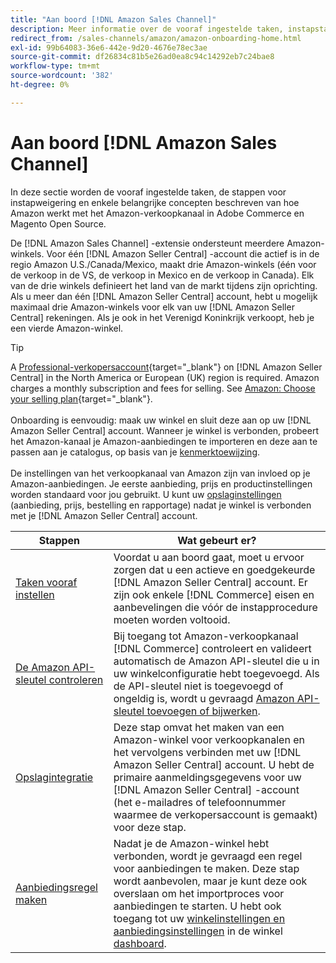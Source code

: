 ```yaml
---
title: "Aan boord [!DNL Amazon Sales Channel]"
description: Meer informatie over de vooraf ingestelde taken, instapstappen en de manier waarop Amazon werkt met Amazon Sales Channel in Adobe Commerce en Magento Open Source.
redirect_from: /sales-channels/amazon/amazon-onboarding-home.html
exl-id: 99b64083-36e6-442e-9d20-4676e78ec3ae
source-git-commit: df26834c81b5e26ad0ea8c94c14292eb7c24bae8
workflow-type: tm+mt
source-wordcount: '382'
ht-degree: 0%

---
```


# Aan boord [!DNL Amazon Sales Channel]

In deze sectie worden de vooraf ingestelde taken, de stappen voor instapweigering en enkele belangrijke concepten beschreven van hoe Amazon werkt met het Amazon-verkoopkanaal in Adobe Commerce en Magento Open Source.

De [!DNL Amazon Sales Channel] -extensie ondersteunt meerdere Amazon-winkels. Voor één [!DNL Amazon Seller Central] -account die actief is in de regio Amazon U.S./Canada/Mexico, maakt drie Amazon-winkels (één voor de verkoop in de VS, de verkoop in Mexico en de verkoop in Canada). Elk van de drie winkels definieert het land van de markt tijdens zijn oprichting. Als u meer dan één [!DNL Amazon Seller Central] account, hebt u mogelijk maximaal drie Amazon-winkels voor elk van uw [!DNL Amazon Seller Central] rekeningen. Als je ook in het Verenigd Koninkrijk verkoopt, heb je een vierde Amazon-winkel.

>[!TIP]
>
>A [Professional-verkopersaccount](https://sell.amazon.com/){target="_blank"} on [!DNL Amazon Seller Central] in the North America or European (UK) region is required. Amazon charges a monthly subscription and fees for selling. See [Amazon: Choose your selling plan](https://sell.amazon.com/pricing.html){target="_blank"}.<br><br>
>Onboarding is eenvoudig: maak uw winkel en sluit deze aan op uw [!DNL Amazon Seller Central] account.
>Wanneer je winkel is verbonden, probeert het Amazon-kanaal je Amazon-aanbiedingen te importeren en deze aan te passen aan je catalogus, op basis van je [kenmerktoewijzing](./attributes-view.md).<br><br>
>De instellingen van het verkoopkanaal van Amazon zijn van invloed op je Amazon-aanbiedingen. Je eerste aanbieding, prijs en productinstellingen worden standaard voor jou gebruikt. U kunt uw [opslaginstellingen](./ob-store-review.md) (aanbieding, prijs, bestelling en rapportage) nadat je winkel is verbonden met je [!DNL Amazon Seller Central] account.

| Stappen | Wat gebeurt er? |
|--- |--- |
| [Taken vooraf instellen](./amazon-pre-setup-tasks.md) | Voordat u aan boord gaat, moet u ervoor zorgen dat u een actieve en goedgekeurde [!DNL Amazon Seller Central] account. Er zijn ook enkele [!DNL Commerce] eisen en aanbevelingen die vóór de instapprocedure moeten worden voltooid. |
| [De Amazon API-sleutel controleren](./amazon-verify-api-key.md) | Bij toegang tot Amazon-verkoopkanaal [!DNL Commerce] controleert en valideert automatisch de Amazon API-sleutel die u in uw winkelconfiguratie hebt toegevoegd. Als de API-sleutel niet is toegevoegd of ongeldig is, wordt u gevraagd [Amazon API-sleutel toevoegen of bijwerken](./amazon-verify-api-key.md). |
| [Opslagintegratie](./store-integration.md) | Deze stap omvat het maken van een Amazon-winkel voor verkoopkanalen en het vervolgens verbinden met uw [!DNL Amazon Seller Central] account. U hebt de primaire aanmeldingsgegevens voor uw [!DNL Amazon Seller Central] -account (het e-mailadres of telefoonnummer waarmee de verkopersaccount is gemaakt) voor deze stap. |
| [Aanbiedingsregel maken](./ob-create-listing-rule.md) | Nadat je de Amazon-winkel hebt verbonden, wordt je gevraagd een regel voor aanbiedingen te maken. Deze stap wordt aanbevolen, maar je kunt deze ook overslaan om het importproces voor aanbiedingen te starten. U hebt ook toegang tot uw [winkelinstellingen en aanbiedingsinstellingen](./ob-store-review.md) in de winkel [dashboard](./amazon-store-dashboard.md). |
